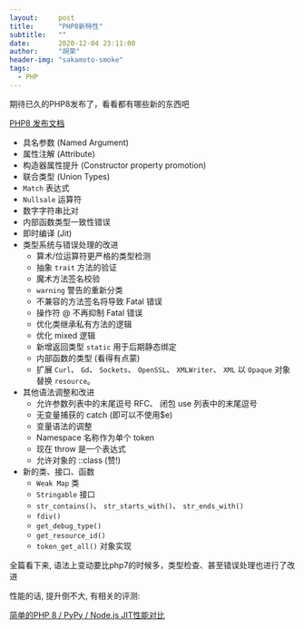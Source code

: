 ```yaml
---
layout:     post
title:      "PHP8新特性"
subtitle:   ""
date:       2020-12-04 23:11:00
author:     "胡荣"
header-img: "sakamoto-smoke"
tags:
  - PHP
---
```


期待已久的PHP8发布了，看看都有哪些新的东西吧

[PHP8 发布文档](https://www.php.net/releases/8.0/zh.php)


- 具名参数 (Named Argument)
- 属性注解 (Attribute)
- 构造器属性提升 (Constructor property promotion)
- 联合类型 (Union Types)
- `Match` 表达式
- `Nullsale` 运算符
- 数字字符串比对
- 内部函数类型一致性错误
- 即时编译 (Jit)
- 类型系统与错误处理的改进
    - 算术/位运算符更严格的类型检测
    - 抽象 `trait` 方法的验证
    - 魔术方法签名校验
    - `warning` 警告的重新分类
    - 不兼容的方法签名将导致 Fatal 错误
    - 操作符 @ 不再抑制 Fatal 错误
    - 优化类继承私有方法的逻辑
    - 优化 mixed 逻辑
    - 新增返回类型 `static` 用于后期静态绑定
    - 内部函数的类型 (看得有点蒙)
    - 扩展 `Curl`、 `Gd`、 `Sockets`、 `OpenSSL`、 `XMLWriter`、 `XML` 以 `Opaque` 对象替换 `resource`。
- 其他语法调整和改进 
    - 允许参数列表中的末尾逗号 RFC、 闭包 use 列表中的末尾逗号
    - 无变量捕获的 catch (即可以不使用$e)
    - 变量语法的调整
    - Namespace 名称作为单个 token
    - 现在 throw 是一个表达式
    - 允许对象的 ::class (赞!)
- 新的类、接口、函数
    - `Weak Map` 类
    - `Stringable` 接口
    - `str_contains()`、 `str_starts_with()`、 `str_ends_with()`
    - `fdiv()`
    - `get_debug_type()`
    - `get_resource_id()`
    - `token_get_all()` 对象实现

全篇看下来, 语法上变动要比php7的时候多，类型检查、甚至错误处理也进行了改进

性能的话, 提升倒不大, 有相关的评测:

[简单的PHP 8 / PyPy / Node.js JIT性能对比](https://zhuanlan.zhihu.com/p/315639296)